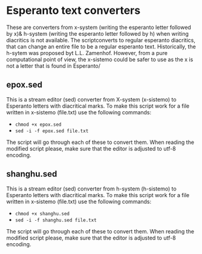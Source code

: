 # Esperanto text converters
These are converters from x-system (writing the esperanto letter followed by x)& h-system (writing the esperanto letter followed by h) when writing diacritics is not available. The scriptconverts   to regular esperanto diacritics, that can change an entire file to be a regular esperanto text. Historically, the h-sytem was proposed byt L.L. Zamenhof. However, from a pure computational point of view, the x-sistemo could be safer to use as the x is not a letter that is found in Esperanto/

## epox.sed
This is a stream editor (sed) converter from X-system (x-sistemo) to Esperanto letters with diacritical marks. To make this script work for a file written in x-sistemo (file.txt) use the following commands:
- `chmod +x epox.sed`
- `sed -i -f epox.sed file.txt`

The script will go through each of these to convert them.  When reading the modified script please, make sure that the editor is adjusted to utf-8 encoding.

## shanghu.sed
This is a stream editor (sed) converter from h-system (h-sistemo) to Esperanto letters with diacritical marks. To make this script work for a file written in x-sistemo (file.txt) use the following commands:
- `chmod +x shanghu.sed`
- `sed -i -f shanghu.sed file.txt`

The script will go through each of these to convert them.  When reading the modified script please, make sure that the editor is adjusted to utf-8 encoding.
